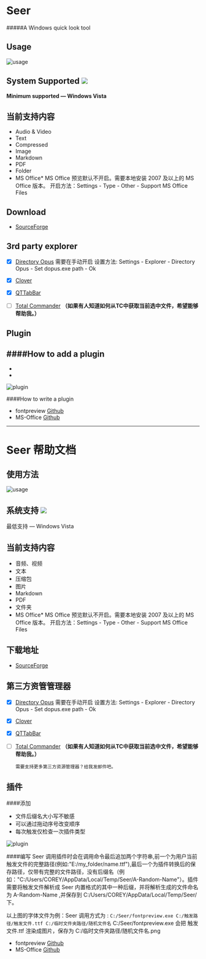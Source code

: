 # Seer 
#####A Windows quick look tool

## Usage

![usage](https://raw.githubusercontent.com/ccseer/Seer/master/img/md.jpg)




## System Supported ![](https://raw.githubusercontent.com/ccseer/Seer/master/img/windows-logo.png)

**Minimum supported — Windows Vista**

## 当前支持内容

- Audio & Video
- Text
- Compressed
- Image
- Markdown
- PDF
- Folder
- MS Office*
		MS Office 预览默认不开启。需要本地安装 2007 及以上的 MS Office 版本。
        开启方法：Settings - Type - Other - Support MS Office Files
	

## Download

- [SourceForge](https://sourceforge.net/projects/ccseer/)

## 3rd party explorer

- [x] [Directory Opus](https://www.gpsoft.com.au/)
		需要在手动开启
        设置方法: Settings - Explorer - Directory Opus - Set dopus.exe path - Ok
      
- [x] [Clover](http://ejie.me/)
      
- [x] [QTTabBar](https://sourceforge.net/projects/qttabbar/)
      
- [ ] [Total Commander](http://www.ghisler.com/)  **（如果有人知道如何从TC中获取当前选中文件，希望能够帮助我。）**
      

## Plugin
####How to add a plugin
- 
- 
- 

![plugin](https://raw.githubusercontent.com/ccseer/Seer/master/img/plugins-add.jpg)

####How to write a plugin


- fontpreview [Github](https://github.com/ccseer/Seer-plugins/blob/master/font/fontpreview_py.py)
- MS-Office  [Github](https://github.com/ccseer/Seer-plugins/blob/master/ms-office/1syt.py)






* * *


# Seer 帮助文档 

## 使用方法

![usage](https://raw.githubusercontent.com/ccseer/Seer/master/img/md.jpg)




## 系统支持 ![](https://raw.githubusercontent.com/ccseer/Seer/master/img/windows-logo.png)

最低支持 — Windows Vista

## 当前支持内容

- 音频、视频
- 文本
- 压缩包
- 图片
- Markdown
- PDF
- 文件夹
- MS Office*
		MS Office 预览默认不开启。需要本地安装 2007 及以上的 MS Office 版本。
        开启方法：Settings - Type - Other - Support MS Office Files
	

## 下载地址

- [SourceForge](https://sourceforge.net/projects/ccseer/)

## 第三方资管管理器

- [x] [Directory Opus](https://www.gpsoft.com.au/)
		需要在手动开启
        设置方法: Settings - Explorer - Directory Opus - Set dopus.exe path - Ok
      
- [x] [Clover](http://ejie.me/)
      
- [x] [QTTabBar](https://sourceforge.net/projects/qttabbar/)
      
- [ ] [Total Commander](http://www.ghisler.com/)  **（如果有人知道如何从TC中获取当前选中文件，希望能够帮助我。）**
      
      需要支持更多第三方资源管理器？给我发邮件吧。

## 插件
####添加
- 文件后缀名大小写不敏感
- 可以通过拖动序号改变顺序
- 每次触发仅检查一次插件类型

![plugin](https://raw.githubusercontent.com/ccseer/Seer/master/img/plugins-add.jpg)

####编写
Seer 调用插件时会在调用命令最后追加两个字符串,前一个为用户当前触发文件的完整路径(例如:"E:/my_folder/name.ttf"),最后一个为插件转换后的保存路径，仅带有完整的文件路径，没有后缀名（例如："C:/Users/COREY/AppData/Local/Temp/Seer/A-Random-Name"）。插件需要将触发文件解析成 Seer 内置格式的其中一种后缀，并将解析生成的文件命名为 A-Random-Name ,并保存到 C:/Users/COREY/AppData/Local/Temp/Seer/ 下。

以上图的字体文件为例：Seer 调用方式为 :
	`C:/Seer/fontpreview.exe C:/触发路径/触发文件.ttf C:/临时文件夹路径/随机文件名`
C:/Seer/fontpreview.exe 会把 触发文件.ttf 渲染成图片，保存为 C:/临时文件夹路径/随机文件名.png

- fontpreview [Github](https://github.com/ccseer/Seer-plugins/blob/master/font/fontpreview_py.py)
- MS-Office  [Github](https://github.com/ccseer/Seer-plugins/blob/master/ms-office/1syt.py)



    
    
      
	 
    
    



















